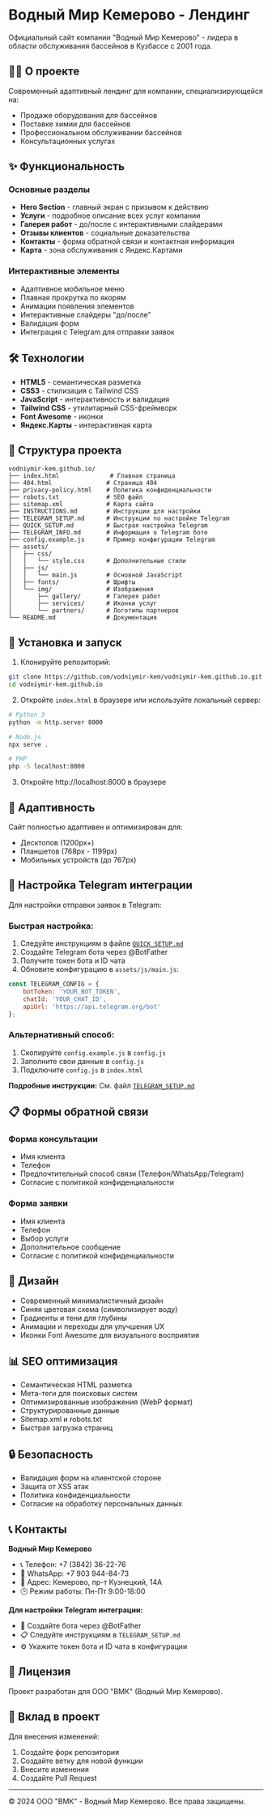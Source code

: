 # Водный Мир Кемерово - Лендинг

Официальный сайт компании "Водный Мир Кемерово" - лидера в области обслуживания бассейнов в Кузбассе с 2001 года.

## 🏊‍♂️ О проекте

Современный адаптивный лендинг для компании, специализирующейся на:
- Продаже оборудования для бассейнов
- Поставке химии для бассейнов
- Профессиональном обслуживании бассейнов
- Консультационных услугах

## ✨ Функциональность

### Основные разделы
- **Hero Section** - главный экран с призывом к действию
- **Услуги** - подробное описание всех услуг компании
- **Галерея работ** - до/после с интерактивными слайдерами
- **Отзывы клиентов** - социальные доказательства
- **Контакты** - форма обратной связи и контактная информация
- **Карта** - зона обслуживания с Яндекс.Картами

### Интерактивные элементы
- Адаптивное мобильное меню
- Плавная прокрутка по якорям
- Анимации появления элементов
- Интерактивные слайдеры "до/после"
- Валидация форм
- Интеграция с Telegram для отправки заявок

## 🛠 Технологии

- **HTML5** - семантическая разметка
- **CSS3** - стилизация с Tailwind CSS
- **JavaScript** - интерактивность и валидация
- **Tailwind CSS** - утилитарный CSS-фреймворк
- **Font Awesome** - иконки
- **Яндекс.Карты** - интерактивная карта

## 📁 Структура проекта

```
vodniymir-kem.github.io/
├── index.html              # Главная страница
├── 404.html               # Страница 404
├── privacy-policy.html    # Политика конфиденциальности
├── robots.txt             # SEO файл
├── sitemap.xml            # Карта сайта
├── INSTRUCTIONS.md        # Инструкции для настройки
├── TELEGRAM_SETUP.md      # Инструкции по настройке Telegram
├── QUICK_SETUP.md         # Быстрая настройка Telegram
├── TELEGRAM_INFO.md       # Информация о Telegram боте
├── config.example.js      # Пример конфигурации Telegram
├── assets/
│   ├── css/
│   │   └── style.css      # Дополнительные стили
│   ├── js/
│   │   └── main.js        # Основной JavaScript
│   ├── fonts/             # Шрифты
│   └── img/               # Изображения
│       ├── gallery/       # Галерея работ
│       ├── services/      # Иконки услуг
│       └── partners/      # Логотипы партнеров
└── README.md              # Документация
```

## 🚀 Установка и запуск

1. Клонируйте репозиторий:
```bash
git clone https://github.com/vodniymir-kem/vodniymir-kem.github.io.git
cd vodniymir-kem.github.io
```

2. Откройте `index.html` в браузере или используйте локальный сервер:
```bash
# Python 3
python -m http.server 8000

# Node.js
npx serve .

# PHP
php -S localhost:8000
```

3. Откройте http://localhost:8000 в браузере

## 📱 Адаптивность

Сайт полностью адаптивен и оптимизирован для:
- Десктопов (1200px+)
- Планшетов (768px - 1199px)
- Мобильных устройств (до 767px)

## 🔧 Настройка Telegram интеграции

Для настройки отправки заявок в Telegram:

### Быстрая настройка:

1. Следуйте инструкциям в файле [`QUICK_SETUP.md`](./QUICK_SETUP.md)
2. Создайте Telegram бота через @BotFather
3. Получите токен бота и ID чата
4. Обновите конфигурацию в `assets/js/main.js`:

```javascript
const TELEGRAM_CONFIG = {
    botToken: 'YOUR_BOT_TOKEN',
    chatId: 'YOUR_CHAT_ID',
    apiUrl: 'https://api.telegram.org/bot'
};
```

### Альтернативный способ:

1. Скопируйте `config.example.js` в `config.js`
2. Заполните свои данные в `config.js`
3. Подключите `config.js` в `index.html`

**Подробные инструкции:** См. файл [`TELEGRAM_SETUP.md`](./TELEGRAM_SETUP.md)

## 📋 Формы обратной связи

### Форма консультации
- Имя клиента
- Телефон
- Предпочтительный способ связи (Телефон/WhatsApp/Telegram)
- Согласие с политикой конфиденциальности

### Форма заявки
- Имя клиента
- Телефон
- Выбор услуги
- Дополнительное сообщение
- Согласие с политикой конфиденциальности

## 🎨 Дизайн

- Современный минималистичный дизайн
- Синяя цветовая схема (символизирует воду)
- Градиенты и тени для глубины
- Анимации и переходы для улучшения UX
- Иконки Font Awesome для визуального восприятия

## 📊 SEO оптимизация

- Семантическая HTML разметка
- Мета-теги для поисковых систем
- Оптимизированные изображения (WebP формат)
- Структурированные данные
- Sitemap.xml и robots.txt
- Быстрая загрузка страниц

## 🔒 Безопасность

- Валидация форм на клиентской стороне
- Защита от XSS атак
- Политика конфиденциальности
- Согласие на обработку персональных данных

## 📞 Контакты

**Водный Мир Кемерово**
- 📞 Телефон: +7 (3842) 36-22-76
- 📱 WhatsApp: +7 903 944-84-73
- 📍 Адрес: Кемерово, пр-т Кузнецкий, 14А
- 🕒 Режим работы: Пн-Пт 9:00-18:00

**Для настройки Telegram интеграции:**
- 🤖 Создайте бота через @BotFather
- 📋 Следуйте инструкциям в `TELEGRAM_SETUP.md`
- ⚙️ Укажите токен бота и ID чата в конфигурации

## 📄 Лицензия

Проект разработан для ООО "ВМК" (Водный Мир Кемерово).

## 🤝 Вклад в проект

Для внесения изменений:
1. Создайте форк репозитория
2. Создайте ветку для новой функции
3. Внесите изменения
4. Создайте Pull Request

---

© 2024 ООО "ВМК" - Водный Мир Кемерово. Все права защищены.
